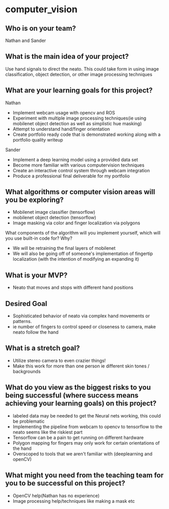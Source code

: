 # computer_vision



## Who is on your team?
Nathan and Sander

## What is the main idea of your project?
Use hand signals to direct the neato. This could take form in using image classification, object detection, or other image processing techniques

## What are your learning goals for this project?
Nathan
- Implement webcam usage with opencv and ROS
- Experiment with multiple image processing techniques(ie using mobilenet object detection as well as simplistic hue masking)
- Attempt to understand hand/finger orientation
- Create portfolio ready code that is demonstrated working along with a portfolio quality writeup

Sander
- Implement a deep learning model using a provided data set
- Become more familiar with various computervision techniques
- Create an interactive control system through webcam integration
- Produce a professional final deliverable for my portfolio

## What algorithms or computer vision areas will you be exploring?
- Mobilenet image classifier (tensorflow)
- mobilenet object detection (tensorflow)
- Image masking via color and finger localization via polygons

What components of the algorithm will you implement yourself, which will you use built-in code for? Why?
- We will be retraining the final layers of mobilenet
- We will also be going off of someone's implementation of fingertip localization (with the intention of modifying an expanding it)

## What is your MVP?
- Neato that moves and stops with different hand positions

## Desired Goal
- Sophisticated behavior of neato via complex hand movements or patterns.
- ie number of fingers to control speed or closeness to camera, make neato follow the hand

## What is a stretch goal?
- Utilize stereo camera to even crazier things!
- Make this work for more than one person ie different skin tones / backgrounds

## What do you view as the biggest risks to you being successful (where success means achieving your learning goals) on this project?
- labeled data may be needed to get the Neural nets working, this could be problematic
- Implementing the pipeline from webcam to opencv to tensorflow to the neato seems like the riskiest part
- Tensorflow can be a pain to get running on different hardware
- Polygon mapping for fingers may only work for certain orientations of the hand
- Overscoped to tools that we aren't familiar with (deeplearning and openCV)

## What might you need from the teaching team for you to be successful on this project?
- OpenCV help(Nathan has no experience)
- Image processing help/techniques like making a mask etc

